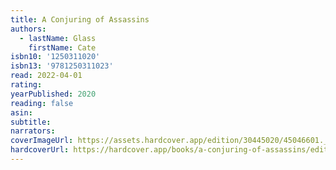 ```yaml
---
title: A Conjuring of Assassins
authors:
  - lastName: Glass
    firstName: Cate
isbn10: '1250311020'
isbn13: '9781250311023'
read: 2022-04-01
rating:
yearPublished: 2020
reading: false
asin:
subtitle:
narrators:
coverImageUrl: https://assets.hardcover.app/edition/30445020/45046601._SX98_.jpg
hardcoverUrl: https://hardcover.app/books/a-conjuring-of-assassins/editions/30445020
---
```

